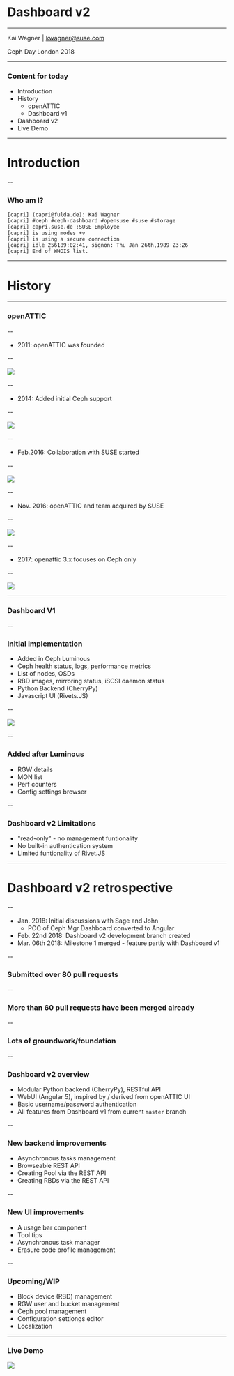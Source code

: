 # Dashboard v2

<hr>
<p>Kai Wagner | <a href="mailto:kwagner@suse.com">kwagner@suse.com</a></p>
<p>Ceph Day London 2018</p>

---

### Content for today

* Introduction
* History
  * openATTIC
  * Dashboard v1
* Dashboard v2
* Live Demo

---

# Introduction

--

### Who am I?

```
[capri] (capri@fulda.de): Kai Wagner
[capri] #ceph #ceph-dashboard #opensuse #suse #storage 
[capri] capri.suse.de :SUSE Employee 
[capri] is using modes +v
[capri] is using a secure connection
[capri] idle 256189:02:41, signon: Thu Jan 26th,1989 23:26
[capri] End of WHOIS list.
```

---

# History

---

### openATTIC

--

* 2011: openATTIC was founded

--

<img src="images/openattic-1.x.png" style="background:none; border:none; box-shadow:none;">

--

* 2014: Added initial Ceph support

--

<img src="images/openattic-crush-map.png" style="background:none; border:none; box-shadow:none;">

--

* Feb.2016: Collaboration with SUSE started

--

<img src="images/openattic-v2-monitoring.png" style="background:none; border:none; box-shadow:none;">

--

* Nov. 2016: openATTIC and team acquired by SUSE

--

<img src="images/openattic-team-2016.jpg" style="background:none; border:none; box-shadow:none;">

--

* 2017: openattic 3.x focuses on Ceph only

--

<img src="images/openattic-v3-dashboard.png" style="background:none; border:none; box-shadow:none;">

---

### Dashboard V1

--

### Initial implementation

* Added in Ceph Luminous
* Ceph health status, logs, performance metrics
* List of nodes, OSDs
* RBD images, mirroring status, iSCSI daemon status
* Python Backend (CherryPy)
* Javascript UI (Rivets.JS)

--

<img src="images/dashboardv1_frontpage.png" style="background:none; border:none; box-shadow:none;">

--

### Added after Luminous
  
* RGW details
* MON list
* Perf counters
* Config settings browser

--

### Dashboard v2 Limitations

* "read-only" - no management funtionality
* No built-in authentication system
* Limited funtionality of Rivet.JS

---

# Dashboard v2 retrospective 

--

* Jan. 2018: Initial discussions with Sage and John
  * POC of Ceph Mgr Dashboard converted to Angular
* Feb. 22nd 2018: Dashboard v2 development branch created
* Mar. 06th 2018: Milestone 1 merged - feature partiy with Dashboard v1

--

### Submitted over 80 pull requests

--

### More than 60 pull requests have been merged already

--

### Lots of groundwork/foundation

--

### Dashboard v2 overview

* Modular Python backend (CherryPy), RESTful API
* WebUI (Angular 5), inspired by / derived from openATTIC UI
* Basic username/password authentication
* All features from Dashboard v1 from current ``master`` branch

--

### New backend improvements

* Asynchronous tasks management
* Browseable REST API
* Creating Pool via the REST API
* Creating RBDs via the REST API

--

### New UI improvements

* A usage bar component
* Tool tips
* Asynchronous task manager
* Erasure code profile management

--

### Upcoming/WIP

* Block device (RBD) management
* RGW user and bucket management
* Ceph pool management
* Configuration settiongs editor
* Localization

---

### Live Demo

<a href="http://dilbert.com/strip/2000-12-30" target="_blank"><img src="images/openattic-login.png" /></a>
